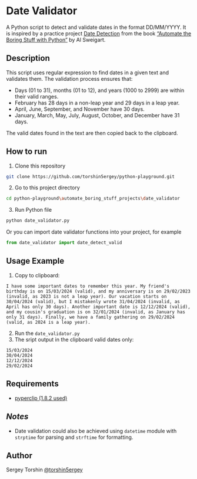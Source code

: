 # Date Validator

A Python script to detect and validate dates in the format DD/MM/YYYY.
It is inspired by a practice project [Date Detection](https://automatetheboringstuff.com/2e/chapter7/#calibre_link-274) from the book [“Automate the Boring Stuff with Python”](https://automatetheboringstuff.com/) by Al Sweigart.

## Description

This script uses regular expression to find dates in a given text and validates them. The validation process ensures that:
- Days (01 to 31), months (01 to 12), and years (1000 to 2999) are within their valid ranges.
- February has 28 days in a non-leap year and 29 days in a leap year.
- April, June, September, and November have 30 days.
- January, March, May, July, August, October, and December have 31 days.

The valid dates found in the text are then copied back to the clipboard.

## How to run

1. Clone this repository
```bash
git clone https://github.com/torshin5ergey/python-playground.git
```
2. Go to this project directory
```bash
cd python-playground\automate_boring_stuff_projects\date_validator
```
3. Run Python file
```bash
python date_validator.py
```
Or you can import date validator functions into your project, for example
```python
from date_validator import date_detect_valid
```

## Usage Example
1. Copy to clipboard:
```
I have some important dates to remember this year. My friend's birthday is on 15/03/2024 (valid), and my anniversary is on 29/02/2023 (invalid, as 2023 is not a leap year). Our vacation starts on 30/04/2024 (valid), but I mistakenly wrote 31/04/2024 (invalid, as April has only 30 days). Another important date is 12/12/2024 (valid), and my cousin's graduation is on 32/01/2024 (invalid, as January has only 31 days). Finally, we have a family gathering on 29/02/2024 (valid, as 2024 is a leap year).
```
2. Run the `date_validator.py`
3. The sript output in the clipboard valid dates only:
```
15/03/2024
30/04/2024
12/12/2024
29/02/2024
```

## Requirements

- [pyperclip (1.8.2 used)](https://pypi.org/project/pyperclip/)

## *Notes*

- Date validation could also be achieved using `datetime` module with `strptime` for parsing and `strftime` for formatting.

## Author

Sergey Torshin [@torshin5ergey](https://github.com/torshin5ergey)
